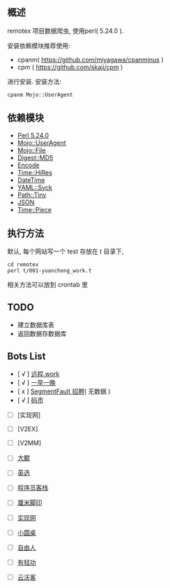 ## 概述
remotex 项目数据爬虫,  使用perl( 5.24.0 ).

安装依赖模块推荐使用:

- cpanm( https://github.com/miyagawa/cpanminus ) 
- cpm ( https://github.com/skaji/cpm ) 

进行安装.  安装方法: 

	cpanm Mojo::UserAgent
	


## 依赖模块
- [Perl 5.24.0 ](http://perl.org)
- [Mojo::UserAgent](https://metacpan.org/pod/Mojo::UserAgent)
- [Mojo::File](https://metacpan.org/pod/Mojo::File)
- [Digest::MD5](https://metacpan.org/pod/Digest::MD5)
- [Encode](https://metacpan.org/pod/Encode)
- [Time::HiRes](https://metacpan.org/pod/Time::HiRes)
- [DateTime](https://metacpan.org/pod/DateTime)
- [YAML::Syck](https://metacpan.org/pod/YAML::Syck)
- [Path::Tiny](https://metacpan.org/pod/Path::Tiny)
- [JSON](https://metacpan.org/pod/JSON)
- [Time::Piece](https://metacpan.org/pod/Time::Piece)

## 执行方法
默认, 每个网站写一个 test 存放在 t 目录下, 

    cd remotex
    perl t/001-yuancheng_work.t

相关方法可以放到 crontab 里


## TODO
- 建立数据库表
- 返回数据存数据库

## Bots List
- [ √ ] [远程.work](http://yuancheng.work/)
- [ √ ] [一早一晚](http://yizaoyiwan.com/categories/employer)
- [ x ] [SegmentFault 招聘](http://yizaoyiwan.com/categories/employer)( 无数据 )
- [ √ ] [码市](https://mart.coding.net/)
- [  ] [实现网]
- [  ] [V2EX]
- [  ] [V2MM]
- [  ] [大鲲](https://pro.lagou.com/)
- [  ] [英选](https://www.linktion.cn/)
- [  ] [程序员客栈](https://www.proginn.com/)
- [  ] [厘米脚印](http://www.limijiaoyin.com/)
- [  ] [实现网](http://shixian.com/)
- [  ] [小圆桌](http://xiaoyuanzhuo.com/)
- [  ] [自由人](http://www.freemancn.com/)
- [  ] [有轻功](http://www.youqinggong.com/)
- [  ] [云沃客](https://www.clouderwork.com/)


